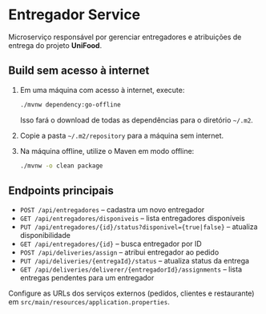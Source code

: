 # Entregador Service

Microserviço responsável por gerenciar entregadores e atribuições de entrega do projeto **UniFood**.

## Build sem acesso à internet

1. Em uma máquina com acesso à internet, execute:

   ```bash
   ./mvnw dependency:go-offline
   ```

   Isso fará o download de todas as dependências para o diretório `~/.m2`.
2. Copie a pasta `~/.m2/repository` para a máquina sem internet.
3. Na máquina offline, utilize o Maven em modo offline:

   ```bash
   ./mvnw -o clean package
   ```

## Endpoints principais

- `POST /api/entregadores` – cadastra um novo entregador
- `GET /api/entregadores/disponiveis` – lista entregadores disponíveis
- `PUT /api/entregadores/{id}/status?disponivel={true|false}` – atualiza disponibilidade
- `GET /api/entregadores/{id}` – busca entregador por ID
- `POST /api/deliveries/assign` – atribui entregador ao pedido
- `PUT /api/deliveries/{entregaId}/status` – atualiza status da entrega
- `GET /api/deliveries/deliverer/{entregadorId}/assignments` – lista entregas pendentes para um entregador

Configure as URLs dos serviços externos (pedidos, clientes e restaurante) em `src/main/resources/application.properties`.


